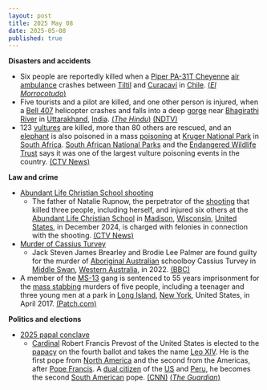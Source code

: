 ```yaml
---
layout: post
title: 2025 May 08
date: 2025-05-08
published: true
---
```



**Disasters and accidents**

* Six people are reportedly killed when a [Piper PA-31T Cheyenne](https://en.wikipedia.org/wiki/Piper_PA-31T_Cheyenne "Piper PA-31T Cheyenne") [air ambulance](https://en.wikipedia.org/wiki/Air_ambulance "Air ambulance") crashes between [Tiltil](https://en.wikipedia.org/wiki/Tiltil "Tiltil") and [Curacaví](https://en.wikipedia.org/wiki/Curacav%C3%AD "Curacaví") in [Chile](https://en.wikipedia.org/wiki/Chile "Chile"). [(*El Morrocotudo*)](https://www.elmorrocotudo.cl/noticia/sociedad/revelo-una-identidad-alcalde-de-arica-da-por-fallecidos-ocupantes-de-avion-desapare)
* Five tourists and a pilot are killed, and one other person is injured, when a [Bell 407](https://en.wikipedia.org/wiki/Bell_407 "Bell 407") helicopter crashes and falls into a deep [gorge](https://en.wikipedia.org/wiki/Gorge "Gorge") near [Bhagirathi River](https://en.wikipedia.org/wiki/Bhagirathi_River "Bhagirathi River") in [Uttarakhand](https://en.wikipedia.org/wiki/Uttarakhand "Uttarakhand"), [India](https://en.wikipedia.org/wiki/India "India"). [(*The Hindu*)](https://www.thehindu.com/news/national/uttarakhand/helicopter-crash-uttarakhand-uttarkashi-rescue-operation-underway-updates/article69551988.ece) [(NDTV)](https://www.ndtv.com/india-news/4-tourists-killed-as-helicopter-crashes-near-uttarakhands-uttarkashi-8359505)
* 123 [vultures](https://en.wikipedia.org/wiki/Vulture "Vulture") are killed, more than 80 others are rescued, and an [elephant](https://en.wikipedia.org/wiki/Elephant "Elephant") is also poisoned in a mass [poisoning](https://en.wikipedia.org/wiki/Poisoning "Poisoning") at [Kruger National Park](https://en.wikipedia.org/wiki/Kruger_National_Park "Kruger National Park") in [South Africa](https://en.wikipedia.org/wiki/South_Africa "South Africa"). [South African National Parks](https://en.wikipedia.org/wiki/South_African_National_Parks "South African National Parks") and the [Endangered Wildlife Trust](https://en.wikipedia.org/wiki/Endangered_Wildlife_Trust "Endangered Wildlife Trust") says it was one of the largest vulture poisoning events in the country. [(CTV News)](https://www.ctvnews.ca/climate-and-environment/article/vultures-rescued-from-mass-poisoning-in-south-african-game-reserve/)

**Law and crime**

* [Abundant Life Christian School shooting](https://en.wikipedia.org/wiki/Abundant_Life_Christian_School_shooting "Abundant Life Christian School shooting")
  + The father of Natalie Rupnow, the perpetrator of the [shooting](https://en.wikipedia.org/wiki/Abundant_Life_Christian_School_shooting "Abundant Life Christian School shooting") that killed three people, including herself, and injured six others at the [Abundant Life Christian School](https://en.wikipedia.org/wiki/Abundant_Life_Christian_School "Abundant Life Christian School") in [Madison](https://en.wikipedia.org/wiki/Madison%2C_Wisconsin "Madison, Wisconsin"), [Wisconsin](https://en.wikipedia.org/wiki/Wisconsin "Wisconsin"), [United States](https://en.wikipedia.org/wiki/United_States "United States"), in December 2024, is charged with felonies in connection with the shooting. [(CTV News)](https://www.ctvnews.ca/world/article/father-of-15-year-old-who-killed-2-at-wisconsin-religious-school-faces-felony-charges/)
* [Murder of Cassius Turvey](https://en.wikipedia.org/wiki/Murder_of_Cassius_Turvey "Murder of Cassius Turvey")
  + Jack Steven James Brearley and Brodie Lee Palmer are found guilty for the murder of [Aboriginal Australian](https://en.wikipedia.org/wiki/Aboriginal_Australian "Aboriginal Australian") schoolboy Cassius Turvey in [Middle Swan](https://en.wikipedia.org/wiki/Middle_Swan%2C_Western_Australia "Middle Swan, Western Australia"), [Western Australia](https://en.wikipedia.org/wiki/Western_Australia "Western Australia"), in 2022. [(BBC)](https://www.bbc.com/news/articles/ce9vzzxpdm7o)
* A member of the [MS-13](https://en.wikipedia.org/wiki/MS-13 "MS-13") gang is sentenced to 55 years imprisonment for the [mass stabbing](https://en.wikipedia.org/wiki/Mass_stabbing "Mass stabbing") murders of five people, including a teenager and three young men at a park in [Long Island](https://en.wikipedia.org/wiki/Long_Island "Long Island"), [New York](https://en.wikipedia.org/wiki/New_York_%28state%29 "New York (state)"), United States, in April 2017. [(Patch.com)](https://patch.com/new-york/brentwood-central-islip/gang-member-sentenced-role-slaughtering-4-youths-doj)

**Politics and elections**

* [2025 papal conclave](https://en.wikipedia.org/wiki/2025_papal_conclave "2025 papal conclave")
  + [Cardinal](https://en.wikipedia.org/wiki/Catholic_cardinal "Catholic cardinal") Robert Francis Prevost of the United States is elected to the [papacy](https://en.wikipedia.org/wiki/Pope "Pope") on the fourth ballot and takes the name [Leo XIV](https://en.wikipedia.org/wiki/Pope_Leo_XIV "Pope Leo XIV"). He is the first pope from [North America](https://en.wikipedia.org/wiki/North_America "North America") and the second from the Americas, after [Pope Francis](https://en.wikipedia.org/wiki/Pope_Francis "Pope Francis"). A [dual citizen](https://en.wikipedia.org/wiki/Dual_citizen "Dual citizen") of the [US](https://en.wikipedia.org/wiki/US "US") and [Peru](https://en.wikipedia.org/wiki/Peru "Peru"), he becomes the second [South American](https://en.wikipedia.org/wiki/South_America "South America") pope. [(CNN)](https://www.cnn.com/world/live-news/new-pope-conclave-day-two-05-08-25) [(*The Guardian*)](https://www.theguardian.com/world/live/2025/may/08/new-pope-conclave-vatican-white-black-smoke-papacy-catholic-cardinals)
